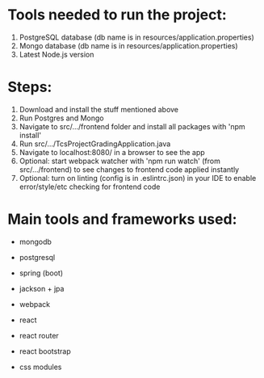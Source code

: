 # Tools needed to run the project:
1. PostgreSQL database (db name is in resources/application.properties)
2. Mongo database (db name is in resources/application.properties)
3. Latest Node.js version

# Steps:
1. Download and install the stuff mentioned above
2. Run Postgres and Mongo
3. Navigate to src/.../frontend folder and install all packages with 'npm install'
4. Run src/.../TcsProjectGradingApplication.java
5. Navigate to localhost:8080/ in a browser to see the app
5. Optional: start webpack watcher with 'npm run watch' (from src/.../frontend) to see changes to frontend code applied instantly
6. Optional: turn on linting (config is in .eslintrc.json) in your IDE to enable error/style/etc checking for frontend code

# Main tools and frameworks used:
- mongodb
- postgresql
- spring (boot)
- jackson + jpa

- webpack
- react
- react router
- react bootstrap
- css modules